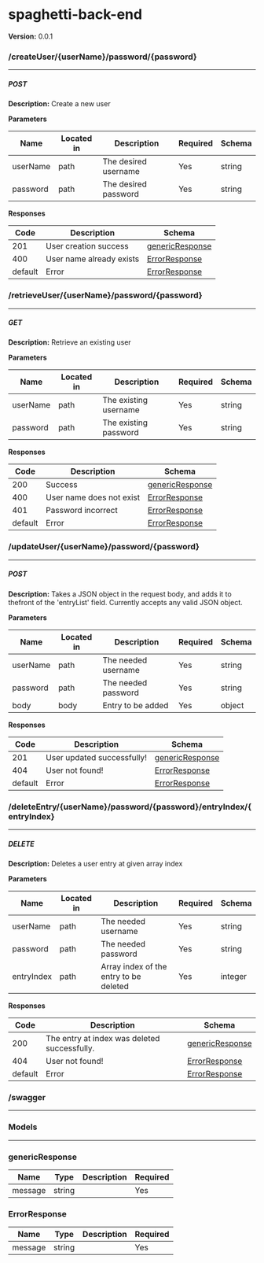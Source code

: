 spaghetti-back-end
==================
**Version:** 0.0.1

### /createUser/{userName}/password/{password}
---
##### ***POST***
**Description:** Create a new user

**Parameters**

| Name | Located in | Description | Required | Schema |
| ---- | ---------- | ----------- | -------- | ---- |
| userName | path | The desired username | Yes | string |
| password | path | The desired password | Yes | string |

**Responses**

| Code | Description | Schema |
| ---- | ----------- | ------ |
| 201 | User creation success | [genericResponse](#genericresponse) |
| 400 | User name already exists | [ErrorResponse](#errorresponse) |
| default | Error | [ErrorResponse](#errorresponse) |

### /retrieveUser/{userName}/password/{password}
---
##### ***GET***
**Description:** Retrieve an existing user

**Parameters**

| Name | Located in | Description | Required | Schema |
| ---- | ---------- | ----------- | -------- | ---- |
| userName | path | The existing username | Yes | string |
| password | path | The existing password | Yes | string |

**Responses**

| Code | Description | Schema |
| ---- | ----------- | ------ |
| 200 | Success | [genericResponse](#genericresponse) |
| 400 | User name does not exist | [ErrorResponse](#errorresponse) |
| 401 | Password incorrect | [ErrorResponse](#errorresponse) |
| default | Error | [ErrorResponse](#errorresponse) |

### /updateUser/{userName}/password/{password}
---
##### ***POST***
**Description:** Takes a JSON object in the request body, and adds it to thefront of the 'entryList' field. Currently accepts any valid JSON object.

**Parameters**

| Name | Located in | Description | Required | Schema |
| ---- | ---------- | ----------- | -------- | ---- |
| userName | path | The needed username | Yes | string |
| password | path | The needed password | Yes | string |
| body | body | Entry to be added | Yes | object |

**Responses**

| Code | Description | Schema |
| ---- | ----------- | ------ |
| 201 | User updated successfully! | [genericResponse](#genericresponse) |
| 404 | User not found! | [ErrorResponse](#errorresponse) |
| default | Error | [ErrorResponse](#errorresponse) |

### /deleteEntry/{userName}/password/{password}/entryIndex/{entryIndex}
---
##### ***DELETE***
**Description:** Deletes a user entry at given array index

**Parameters**

| Name | Located in | Description | Required | Schema |
| ---- | ---------- | ----------- | -------- | ---- |
| userName | path | The needed username | Yes | string |
| password | path | The needed password | Yes | string |
| entryIndex | path | Array index of the entry to be deleted | Yes | integer |

**Responses**

| Code | Description | Schema |
| ---- | ----------- | ------ |
| 200 | The entry at index was deleted successfully. | [genericResponse](#genericresponse) |
| 404 | User not found! | [ErrorResponse](#errorresponse) |
| default | Error | [ErrorResponse](#errorresponse) |

### /swagger
---
### Models
---

### genericResponse  

| Name | Type | Description | Required |
| ---- | ---- | ----------- | -------- |
| message | string |  | Yes |

### ErrorResponse  

| Name | Type | Description | Required |
| ---- | ---- | ----------- | -------- |
| message | string |  | Yes |
